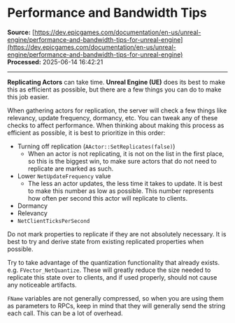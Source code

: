 # Performance and Bandwidth Tips

**Source:** [https://dev.epicgames.com/documentation/en-us/unreal-engine/performance-and-bandwidth-tips-for-unreal-engine](https://dev.epicgames.com/documentation/en-us/unreal-engine/performance-and-bandwidth-tips-for-unreal-engine)  
**Processed:** 2025-06-14 16:42:21

---

**Replicating Actors** can take time. **Unreal Engine (UE)** does its best to make this as efficient as possible, but there are a few things you can do to make this job easier.

When gathering actors for replication, the server will check a few things like relevancy, update frequency, dormancy, etc. You can tweak any of these checks to affect performance. When thinking about making this process as efficient as possible, it is best to prioritize in this order:

-   Turning off replication (`AActor::SetReplicates(false)`)
    -   When an actor is not replicating, it is not on the list in the first place, so this is the biggest win, to make sure actors that do not need to replicate are marked as such.
-   Lower `NetUpdateFrequency` value
    -   The less an actor updates, the less time it takes to update. It is best to make this number as low as possible. This number represents how often per second this actor will replicate to clients.
-   Dormancy
-   Relevancy
-   `NetClientTicksPerSecond`

Do not mark properties to replicate if they are not absolutely necessary. It is best to try and derive state from existing replicated properties when possible.

Try to take advantage of the quantization functionality that already exists. e.g. `FVector_NetQuantize`. These will greatly reduce the size needed to replicate this state over to clients, and if used properly, should not cause any noticeable artifacts.

`FName` variables are not generally compressed, so when you are using them as parameters to RPCs, keep in mind that they will generally send the string each call. This can be a lot of overhead.
